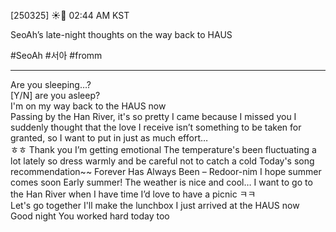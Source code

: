 [250325] ☀️💭 02:44 AM KST

SeoAh’s late-night thoughts on the way back to HAUS

#SeoAh #서아 #fromm
___

Are you sleeping…?  
[Y/N] are you asleep?  
I'm on my way back to the HAUS now  
Passing by the Han River, it's so pretty
I came because I missed you
I suddenly thought that the love I receive isn’t something to be taken for granted, so I want to put in just as much effort…  
ㅎㅎ
Thank you
I’m getting emotional
The temperature's been fluctuating a lot lately
so dress warmly and be careful not to catch a cold
Today's song recommendation~~
Forever Has Always Been – Redoor-nim
I hope summer comes soon
Early summer!
The weather is nice and cool… 
I want to go to the Han River when I have time
I’d love to have a picnic
ㅋㅋ  
Let's go together
I'll make the lunchbox
I just arrived at the HAUS now  
Good night
You worked hard today too 